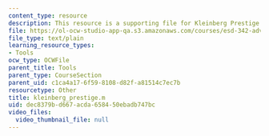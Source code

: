 ```yaml
---
content_type: resource
description: This resource is a supporting file for Kleinberg Prestige Routine.
file: https://ol-ocw-studio-app-qa.s3.amazonaws.com/courses/esd-342-advanced-system-architecture-spring-2006/dec8379bd667acda658450ebadb747bc_kleinberg_prestige.m
file_type: text/plain
learning_resource_types:
- Tools
ocw_type: OCWFile
parent_title: Tools
parent_type: CourseSection
parent_uid: c1ca4a17-6f59-8108-d82f-a81514c7ec7b
resourcetype: Other
title: kleinberg_prestige.m
uid: dec8379b-d667-acda-6584-50ebadb747bc
video_files:
  video_thumbnail_file: null
---
```

